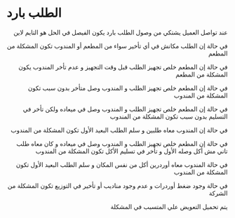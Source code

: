 # الطلب بارد

<p align="right">عند تواصل العميل يشتكي من وصول الطلب بارد يكون الفيصل في الحل هو التايم لاين</p>

<p align="right">في حالة إن الطلب مكانش في أي تأخير سواء من المطعم أو المندوب تكون المشكلة من المطعم </p>

<p align="right">في حالة إن المطعم خلص تجهيز الطلب قبل وقت التجهيز و عدم تأخر المندوب يكون المشكلة من المطعم</p>

<p align="right">في حالة إن المطعم خلص تجهيز الطلب و المندوب وصل متأخر بدون سبب تكون المشكلة من المندوب</p>

<p align="right">في حالة إن المطعم خلص تجهيز الطلب و المندوب وصل في ميعاده ولكن تأخر في التسليم بدون سبب تكون المشكلة من المندوب</p>

<p align="right">في حالة إن المندوب معاه طلبين و سلم الطلب البعيد الأول تكون المشكلة من المندوب</p>

<p align="right">في حالة إن المطعم خلص تجهيز الطلب و المندوب وصل في ميعاده و كان معاه طلب تاني مش أكل وصله الأول و تأخر في تسليم الأكل تكون المشكلة من المندوب</p>

<p align="right">في حالة المندوب معاه أوردرين أكل من نفس المكان و سلم الطلب البعيد الأول تكون المشكلة من المندوب</p>

<p align="right">في حالة وجود ضغط أوردرات و عدم وجود مناديب أو تأخير في التوزيع تكون المشكلة من الشركة </p>

<p align="right"></p>

<p align="right">يتم تحميل التعويض علي المتسبب في المشكلة</p>

<p align="right"></p>
